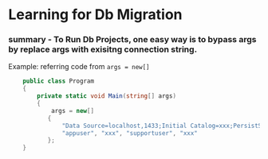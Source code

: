 # Learning for Db Migration
### summary - To Run Db Projects, one easy way is to bypass args by replace args with exisitng connection string. 

Example: referring code from ```args = new[] ```

```C# 
    public class Program
    {
        private static void Main(string[] args)
        {
            args = new[]
           {
               "Data Source=localhost,1433;Initial Catalog=xxx;PersistSecurityInfo=True;User ID=sa;Password=password",
               "appuser", "xxx", "supportuser", "xxx"
           };
    }
```
